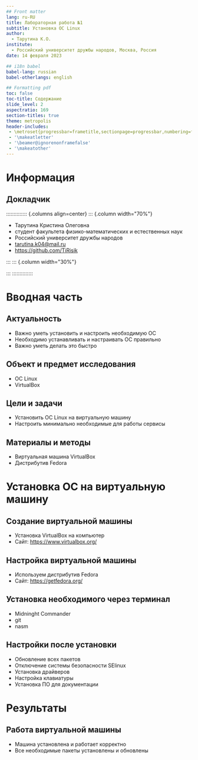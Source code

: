 ```yaml
---
## Front matter
lang: ru-RU
title: Лабораторная работа №1
subtitle: Установка ОС Linux
author:
  - Тарутина К.О.
institute:
  - Российский университет дружбы народов, Москва, Россия
date: 14 февраля 2023

## i18n babel
babel-lang: russian
babel-otherlangs: english

## Formatting pdf
toc: false
toc-title: Содержание
slide_level: 2
aspectratio: 169
section-titles: true
theme: metropolis
header-includes:
 - \metroset{progressbar=frametitle,sectionpage=progressbar,numbering=fraction}
 - '\makeatletter'
 - '\beamer@ignorenonframefalse'
 - '\makeatother'
---
```


# Информация

## Докладчик

:::::::::::::: {.columns align=center}
::: {.column width="70%"}

  * Тарутина Кристина Олеговна
  * студент факультета физико-математических и естественных наук
  * Российский университет дружбы народов
  * [tarutina.k04@mail.ru](mailto:tarutina.k04@mail.ru)
  * <https://github.com/TiRisik>

:::
::: {.column width="30%"}

:::
::::::::::::::

# Вводная часть

## Актуальность

- Важно уметь установить и настроить необходимую ОС
- Необходимо устанавливать и настраивать ОС правильно
- Важно уметь делать это быстро

## Объект и предмет исследования

- ОС Linux
- VirtualBox

## Цели и задачи

- Установить ОС Linux на виртуальную машину
- Настроить минимально необходимые для работы сервисы

## Материалы и методы

- Виртуальная машина VirtualBox
- Дистрибутив Fedora

# Установка ОС на виртуальную машину

## Создание виртуальной машины

- Установка VirtualBox на компьютер
- Сайт: <https://www.virtualbox.org/>

## Настройка виртуальной машины

- Используем дистрибутив Fedora
- Сайт: <https://getfedora.org/>


## Установка необходимого через терминал

 - Midninght Commander
 - git
 - nasm

## Настройки после установки

- Обновление всех пакетов
- Отключение системы безопасности SElinux
- Установка драйверов
- Настройка клавиатуры
- Установка ПО для документации

# Результаты

## Работа виртуальной машины

- Машина установлена и работает корректно
- Все необходимые пакеты установлены и обновлены

